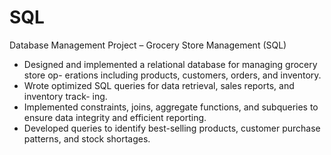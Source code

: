 # SQL
Database Management Project – Grocery Store Management (SQL)

* Designed and implemented a relational database for managing grocery store op-
erations including products, customers, orders, and inventory.
* Wrote optimized SQL queries for data retrieval, sales reports, and inventory track-
ing.
* Implemented constraints, joins, aggregate functions, and subqueries to ensure
data integrity and efficient reporting.
* Developed queries to identify best-selling products, customer purchase patterns,
and stock shortages.
